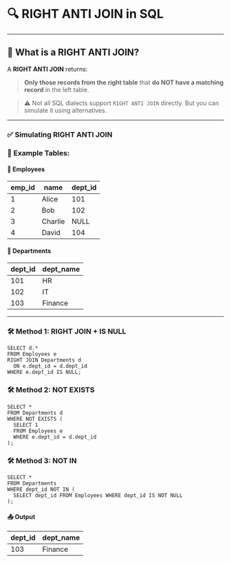 # 🔍 RIGHT ANTI JOIN in SQL

---
## 📘 What is a RIGHT ANTI JOIN?
A **RIGHT ANTI JOIN** returns:
> **Only those records from the right table** that **do NOT have a matching record** in the left table.

> ⚠️ Not all SQL dialects support `RIGHT ANTI JOIN` directly. But you can simulate it using alternatives.
---
### ✅ Simulating RIGHT ANTI JOIN

### 🧩 Example Tables:

#### 🧑 Employees
| emp_id | name    | dept_id |
|--------|---------|---------|
| 1      | Alice   | 101     |
| 2      | Bob     | 102     |
| 3      | Charlie | NULL    |
| 4      | David   | 104     |

#### 🏢 Departments
| dept_id | dept_name |
|---------|-----------|
| 101     | HR        |
| 102     | IT        |
| 103     | Finance   |

---

### 🛠 Method 1: RIGHT JOIN + IS NULL

```roomsql
SELECT d.*
FROM Employees e
RIGHT JOIN Departments d
  ON e.dept_id = d.dept_id
WHERE e.dept_id IS NULL;
```
### 🛠 Method 2: NOT EXISTS
```roomsql
SELECT *
FROM Departments d
WHERE NOT EXISTS (
  SELECT 1
  FROM Employees e
  WHERE e.dept_id = d.dept_id
);
```
### 🛠 Method 3: NOT IN
```roomsql
SELECT *
FROM Departments
WHERE dept_id NOT IN (
  SELECT dept_id FROM Employees WHERE dept_id IS NOT NULL
);
```
#### 📤 Output
| dept_id | dept_name |
|---------| --------- |
| 103     | Finance   |


